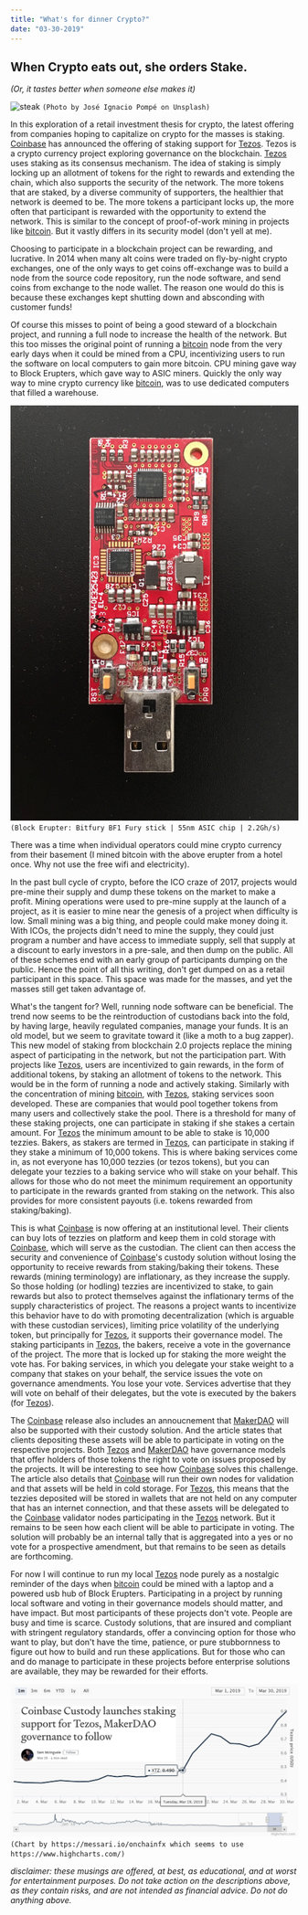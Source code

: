 ```yaml
---
title: "What's for dinner Crypto?"
date: "03-30-2019"
---
```


## When Crypto eats out, she orders Stake.
*(Or, it tastes better when someone else makes it)*

![steak](jose-ignacio-pompe-711829-unsplash.jpg)
`(Photo by José Ignacio Pompé on Unsplash)`

In this exploration of a retail investment thesis for crypto, the latest offering
from companies hoping to capitalize on crypto for the masses is staking.
[Coinbase](https://blog.coinbase.com/coinbase-custody-launches-staking-support-for-tezos-makerdao-governance-to-follow-68f7bc51bc53) has announced the offering of staking support for [Tezos](https://tezos.com/).
Tezos is a crypto currency project exploring governance on the
blockchain. [Tezos](https://tezos.com/) uses staking as its consensus mechanism. The idea
of staking is simply locking up an allotment of tokens for the right to rewards and extending
the chain, which also supports the security of the network. The more tokens that are staked, by a
diverse community of supporters, the healthier that network is deemed to be. The more tokens
a participant locks up, the more often that participant is rewarded with the opportunity to
extend the network. This is similar to the concept of proof-of-work mining in projects like
[bitcoin](https://bitcoin.org/en/). But it vastly differs in its security model (don't yell at me).

Choosing to participate in a blockchain project can be rewarding, and lucrative. In 2014 when
many alt coins were traded on fly-by-night crypto exchanges, one of the only ways to get
coins off-exchange was to build a node from the source code repository, run the node software,
and send coins from exchange to the node wallet. The reason one would do this is because these
exchanges kept shutting down and absconding with customer funds!

Of course this misses to point of being a good steward of a blockchain project, and running
a full node to increase the health of the network. But this too misses the original point of
running a [bitcoin](https://bitcoin.org/en/) node from the very early days when it could be mined
from a CPU, incentivizing users to run the software on local computers to gain more bitcoin. CPU
mining gave way to Block Erupters, which gave way to ASIC miners. Quickly the only way way to
mine crypto currency like [bitcoin](https://bitcoin.org/en/), was to use dedicated computers that
filled a warehouse.

![block-erupter](block-erupter.jpg)
`(Block Erupter: Bitfury BF1 Fury stick | 55nm ASIC chip | 2.2Gh/s)`

There was a time when individual operators could mine crypto currency from their basement
(I mined bitcoin with the above erupter from a hotel once. Why not use the free wifi and
  electricity).

In the past bull cycle of crypto, before the ICO craze of 2017, projects would pre-mine
their supply and dump these tokens on the market to make a profit. Mining operations were
used to pre-mine supply at the launch of a project, as it is easier to mine near the
genesis of a project when difficulty is low. Small mining was a big thing, and people
could make money doing it. With ICOs, the projects didn't need to mine the supply, they
could just program a number and have access to immediate supply, sell that supply at
a discount to early investors in a pre-sale, and then dump on the public. All of these
schemes end with an early group of participants dumping on the public. Hence the point
of all this writing, don't get dumped on as a retail participant in this space. This space
was made for the masses, and yet the masses still get taken advantage of.

What's the tangent for? Well, running node software can be beneficial. The trend now seems
to be the reintroduction of custodians back into the fold, by having large, heavily regulated companies,
manage your funds. It is an old model, but we seem to gravitate toward it (like a moth to
  a bug zapper). This new model of staking from blockchain 2.0 projects replace the mining
aspect of participating in the network, but not the participation part. With projects
like [Tezos](https://tezos.com/), users are incentivized to gain rewards, in the form of
additional tokens, by staking an allotment of tokens to the network. This would be in the
form of running a node and actively staking. Similarly with the concentration of mining
[bitcoin](https://bitcoin.org/en/), with [Tezos](https://tezos.com/), staking services
soon developed. These are companies that would pool together tokens from many users and
collectively stake the pool. There is a threshold for many of these staking projects,
one can participate in staking if she stakes a certain amount. For [Tezos](https://tezos.com/)
the minimum amount to be able to stake is 10,000 tezzies. Bakers, as stakers are termed
in [Tezos](https://tezos.com/), can participate in staking if they stake a minimum of
10,000 tokens. This is where baking services come in, as not everyone has 10,000 tezzies
(or tezos tokens), but you can delegate your tezzies to a baking service who will stake
on your behalf. This allows for those who do not meet the minimum requirement an opportunity
to participate in the rewards granted from staking on the network. This also provides for
more consistent payouts (i.e. tokens rewarded from staking/baking).

This is what [Coinbase](https://www.coinbase.com/) is now offering at an institutional level.
Their clients can buy lots of tezzies on platform and keep them in cold storage with [Coinbase](https://www.coinbase.com/),
which will serve as the custodian. The client can then access the security and convenience of
[Coinbase](https://www.coinbase.com/)'s custody solution without losing the opportunity to receive
rewards from staking/baking their tokens. These rewards (mining terminology) are
inflationary, as they increase the supply. So those holding (or hodling) tezzies are incentivized
to stake, to gain rewards but also to protect themselves against the inflationary terms of the
supply characteristics of project. The reasons a project wants to incentivize this behavior have
to do with promoting decentralization (which is arguable with these custodian services), limiting
price volatility of the underlying token, but principally for [Tezos](https://tezos.com/), it supports
their governance model. The staking participants in [Tezos](https://tezos.com/), the bakers, receive
a vote in the governance of the project. The more that is locked up for staking the more weight
the vote has. For baking services, in which you delegate your stake weight to a company that
stakes on your behalf, the service issues the vote on governance amendments. You lose your vote.
Services advertise that they will vote on behalf of their delegates, but the vote is executed by the
bakers (for [Tezos](https://tezos.com/)).

The [Coinbase](https://blog.coinbase.com/coinbase-custody-launches-staking-support-for-tezos-makerdao-governance-to-follow-68f7bc51bc53) release also includes an annoucnement that [MakerDAO](https://makerdao.com/en/) will also be
supported with their custody solution. And the article states that clients depositing these assets will
be able to participate in voting on the respective projects. Both [Tezos](https://tezos.com/) and
[MakerDAO](https://makerdao.com/en/) have governance models that offer holders of those tokens
the right to vote on issues proposed by the projects. It will be interesting to see how [Coinbase](https://www.coinbase.com/)
solves this challenge. The article also details that [Coinbase](https://www.coinbase.com/) will run their
own nodes for validation and that assets will be held in cold storage. For [Tezos](https://tezos.com/), this
means that the tezzies deposited will be stored in wallets that are not held on any computer that has an
internet connection, and that these assets will be delegated to the [Coinbase](https://www.coinbase.com/) validator
nodes participating in the [Tezos](https://tezos.com/) network. But it remains to be seen how each client will be able
to participate in voting. The solution will probably be an internal tally that is aggregated into a yes or no
vote for a prospective amendment, but that remains to be seen as details are forthcoming.

For now I will continue to run my local [Tezos](https://tezos.com/) node purely as a nostalgic reminder
of the days when [bitcoin](https://bitcoin.org/en/) could be mined with a laptop and a powered usb hub
of Block Erupters. Participating in a project by running local software and voting in their governance
models should matter, and have impact. But most participants of these projects don't vote. People are busy
and time is scarce. Custody solutions, that are insured and compliant with stringent regulatory standards, offer
a convincing option for those who want to play, but don't have the time, patience, or pure stubbornness to figure
out how to build and run these applications. But for those who can and do manage to participate in these
projects before enterprise solutions are available, they may be rewarded for their efforts.



![chart](tezos-chart.png)
`(Chart by https://messari.io/onchainfx which seems to use https://www.highcharts.com/)`

*disclaimer: these musings are offered, at best, as educational, and at worst for entertainment purposes. Do not take action on the descriptions above, as they contain risks, and are not intended as financial advice. Do not do anything above.*    
